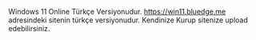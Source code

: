 Windows 11 Online Türkçe Versiyonudur.
https://win11.bluedge.me adresindeki sitenin türkçe versiyonudur.
Kendinize Kurup sitenize upload edebilirsiniz.

